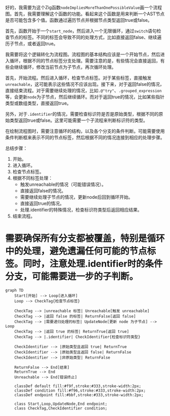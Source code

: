 好的，我需要为这个Zig函数`nodeImpliesMoreThanOnePossibleValue`画一个流程图。首先，我需要理解这个函数的功能。看起来这个函数是用来判断一个AST节点是否可能包含多个值。函数通过遍历节点并根据节点类型返回true或false。

首先，函数开始于一个`start_node`，然后进入一个无限循环，通过`switch`语句检查节点的标签。不同的标签会导致不同的处理方式，比如直接返回false、继续遍历子节点，或者返回true。

我需要将这个逻辑转化为流程图。流程图的基本结构应该是一个开始节点，然后进入循环，根据不同的节点标签分支处理。需要注意的是，有些情况会直接返回，有些会继续循环，修改当前节点为子节点，再次循环处理。

首先，开始流程。然后进入循环，检查节点标签。对于某些标签，直接触发`unreachable`，这可能表示这些情况不应该出现。接下来，对于返回false的情况，直接结束流程。对于需要继续处理的情况，比如`.@"try"`、`.grouped_expression`等，会更新`node`为子节点，然后继续循环。而对于返回true的情况，比如某些指针类型或数组类型，直接返回true。

另外，对于`.identifier`的情况，需要检查标识符是否是原始类型，根据不同的原始类型返回true或false。这里可能需要一个子流程来判断标识符的类型。

在绘制流程图时，需要注意循环的结构，以及各个分支的条件判断。可能需要使用条件判断框来表示不同的节点标签，然后根据不同的情况连接到相应的处理步骤。

总结步骤：
1. 开始。
2. 进入循环。
3. 检查节点标签。
4. 根据不同标签处理：
   - 触发unreachable的情况（可能错误情况）。
   - 直接返回false的情况。
   - 需要继续处理子节点的情况，更新node后回到循环开始。
   - 直接返回true的情况。
   - 处理.identifier的特殊情况，检查标识符类型后返回相应结果。
5. 结束流程。

需要确保所有分支都被覆盖，特别是循环中的处理，避免遗漏任何可能的节点标签。同时，注意处理.identifier时的条件分支，可能需要进一步的子判断。
================================================
```mermaid
graph TD
    Start[开始] --> Loop[进入循环]
    Loop --> CheckTag{检查节点标签}
    
    CheckTag --> |unreachable 标签| Unreachable[触发 unreachable]
    CheckTag --> |返回 false 的标签| ReturnFalse[返回 false]
    CheckTag --> |需要递归处理的标签| UpdateNode[更新 node 为子节点] --> Loop
    CheckTag --> |返回 true 的标签| ReturnTrue[返回 true]
    CheckTag --> |.identifier| CheckIdentifier{检查标识符类型}
    
    CheckIdentifier --> |原始类型且返回 true| ReturnTrue
    CheckIdentifier --> |原始类型且返回 false| ReturnFalse
    CheckIdentifier --> |非原始类型| ReturnFalse
    
    ReturnFalse --> End[结束]
    ReturnTrue --> End
    Unreachable --> End[错误终止]
    
    classDef default fill:#f9f,stroke:#333,stroke-width:2px;
    classDef condition fill:#f96,stroke:#333,stroke-width:2px;
    classDef endpoint fill:#bbf,stroke:#333,stroke-width:2px;
    
    class Start,Loop,UpdateNode,End endpoint;
    class CheckTag,CheckIdentifier condition;
```